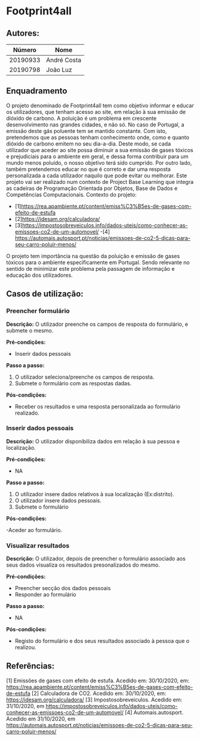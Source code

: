 # Footprint4all



## Autores:

| Número | Nome |
|--------|------|
|  20190933  | André Costa |
|  20190798  | João Luz|

## Enquadramento
O projeto denominado de Footprint4all tem como objetivo informar e educar os utilizadores, que tenham acesso ao site, em relação à sua emissão de dióxido de carbono. A poluição é um problema em crescente desenvolvimento nas grandes cidades, e não só. No caso de Portugal, a emissão deste gás poluente tem se mantido constante. Com isto, pretendemos que as pessoas tenham conhecimento onde, como e quanto dióxido de carbono emitem no seu dia-a-dia. Deste modo, se cada utilizador que aceder ao site possa diminuir a sua emissão de gases tóxicos e prejudiciais para o ambiente em geral, e dessa forma contribuir para um mundo menos poluído, o nosso objetivo terá sido cumprido. Por outro lado, também pretendemos educar no que é correto e dar uma resposta personalizada a cada utilizador naquilo que pode evitar ou melhorar. Este projeto vai ser realizado num contexto de Project Base Learning que integra as cadeiras de Programação Orientada por Objetos, Base de Dados e Competências Computacionais.
Contexto do projeto:
- [1]https://rea.apambiente.pt/content/emiss%C3%B5es-de-gases-com-efeito-de-estufa
- [2]https://idesam.org/calculadora/
- [3]https://impostosobreveiculos.info/dados-uteis/como-conhecer-as-emissoes-co2-de-um-automovel/
-[4] https://automais.autosport.pt/noticias/emissoes-de-co2-5-dicas-para-seu-carro-poluir-menos/

O projeto tem importância na questão da poluição e emissão de gases tóxicos para o ambiente especificamente em Portugal. Sendo relevante no sentido de minimizar este problema pela passagem de informação e educação dos utilizadores.

## Casos de utilização:

### Preencher formulário
**Descrição:**
O utilizador preenche os campos de resposta do formulário, e submete o mesmo.

**Pré-condições:**
- Inserir dados pessoais

**Passo a passo:**
1. O utilizador seleciona/preenche os campos de resposta.
2. Submete o formulário com as respostas dadas.

**Pós-condições:**
- Receber os resultados e uma resposta personalizada ao formulário realizado.

### Inserir dados pessoais
**Descrição:**
O utilizador disponibiliza dados em relação à sua pessoa e localização.

**Pré-condições:**
- NA

**Passo a passo:**
1. O utilizador insere dados relativos à sua localização (Ex:distrito).
2. O utilizador insere dados pessoais.
3. Submete o formulário

**Pós-condições:**

-Aceder ao formulário.

### Visualizar resultados 
**Descrição:**
O utilizador, depois de preencher o formulário associado aos seus dados visualiza os resultados presonalizados do mesmo.

**Pré-condições:**
- Preencher secção dos dados pessoais
- Responder ao formulário

**Passo a passo:**
- NA

**Pós-condições:**

- Registo do formulário e dos seus resultados associado à pessoa que o realizou.

## Referências:
[1] Emissões de gases com efeito de estufa. Acedido em: 30/10/2020, em: https://rea.apambiente.pt/content/emiss%C3%B5es-de-gases-com-efeito-de-estufa
[2] Calculadora de CO2. Acedido em: 30/10/2020, em: https://idesam.org/calculadora/
[3] Impostosobreveiculos. Acedido em: 31/10/2020, em https://impostosobreveiculos.info/dados-uteis/como-conhecer-as-emissoes-co2-de-um-automovel/
[4] Automais.autosport. Acedido em 31/10/2020, em https://automais.autosport.pt/noticias/emissoes-de-co2-5-dicas-para-seu-carro-poluir-menos/
